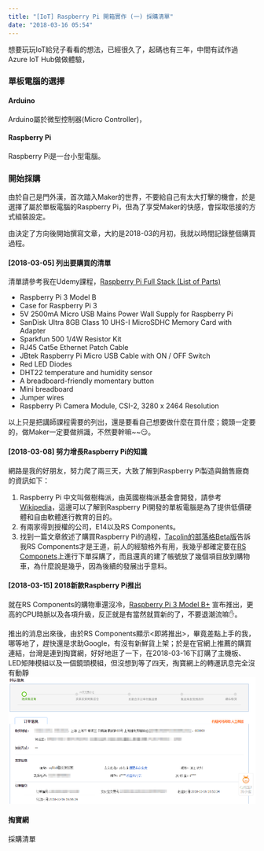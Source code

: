 ```yaml
---
title: "[IoT] Raspberry Pi 開箱實作 (一) 採購清單"
date: "2018-03-16 05:54"
---
```


想要玩玩IoT給兒子看看的想法，已經很久了，起碼也有三年，中間有試作過Azure IoT Hub做做體驗，

### 單板電腦的選擇

#### Arduino

Arduino屬於微型控制器(Micro Controller)，

#### Raspberry Pi

Raspberry Pi是一台小型電腦。

### 開始採購
由於自己是門外漢，首次踏入Maker的世界，不要給自己有太大打擊的機會，於是選擇了屬於單板電腦的Raspberry Pi，但為了享受Maker的快感，會採取低接的方式組裝設定。

由決定了方向後開始撰寫文章，大約是2018-03的月初，我就以時間記錄整個購買過程。

#### [2018-03-05] 列出要購買的清單
清單請參考我在Udemy課程，[Raspberry Pi Full Stack (List of Parts)](https://www.txplore.com/p/rpifs-parts)
* Raspberry Pi 3 Model B
* Case for Raspberry Pi 3
* 5V 2500mA Micro USB Mains Power Wall Supply for Raspberry Pi
* SanDisk Ultra 8GB Class 10 UHS-I MicroSDHC Memory Card with Adapter
* Sparkfun 500 1/4W Resistor Kit
* RJ45 Cat5e Ethernet Patch Cable
* JBtek Raspberry Pi Micro USB Cable with ON / OFF Switch
* Red LED Diodes
* DHT22 temperature and humidity sensor
* A breadboard-friendly momentary button
* Mini breadboard
* Jumper wires
* Raspberry Pi Camera Module, CSI-2, 3280 x 2464 Resolution

以上只是把講師課程需要的列出，還是要看自己想要做什麼在買什麼；鏡頭一定要的，做Maker一定要做辨識，不然要幹嘛~~😏。

#### [2018-03-08] 努力增長Raspberry Pi的知識
網路是我的好朋友，努力爬了兩三天，大致了解到Raspberry Pi製造與銷售廠商的資訊如下：
1. Raspberry Pi 中文叫做樹梅派，由英國樹梅派基金會開發，請參考[Wikipedia](https://zh.wikipedia.org/wiki/%E6%A0%91%E8%8E%93%E6%B4%BE)，這邊可以了解到Raspberry Pi開發的單板電腦是為了提供低價硬體和自由軟體進行教育的目的。
2. 有兩家得到授權的公司，E14以及RS Components。
3. 找到一篇文章敘述了購買Raspberry Pi的過程，[Tacolin的部落格Beta版](http://tacolin.blogspot.tw/2013/12/raspberry-pi.html)告訴我RS Components才是王道，前人的經驗格外有用，我幾乎都確定要在[RS Componets](https://twcn.rs-online.com/web/generalDisplay.html?id=raspberrypi&intcmp=TWCN-WEB-_-HP-TB2-_-201711-_-Raspberry_Pi)上進行下單採購了，而且還真的建了帳號放了幾個項目放到購物車，為什麼說是幾乎，因為後續的發展出乎意料。

#### [2018-03-15] 2018新款Raspberry Pi推出
就在RS Components的購物車還沒冷，[Raspberry Pi 3 Model B+](https://www.ithome.com.tw/news/121813) 宣布推出，更高的CPU時脈以及各項升級，反正就是有當然就買新的了，不要退潮流嘛✋。

推出的消息出來後，由於RS Components顯示<即將推出>，畢竟差點上手的我，哪等地了，趕快還是求助Google，有沒有新鮮貨上架；於是在官網上推薦的購買連結，台灣是連到掏寶網，好好地逛了一下，在2018-03-16下訂購了主機板、LED矩陣模組以及一個鏡頭模組，但沒想到等了四天，掏寶網上的轉運訊息完全沒有動靜
![taobao-order](/images/2018/03/taobao-order.png)


#### 掏寶網



採購清單
